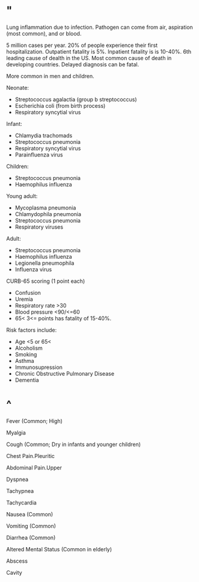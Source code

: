 # "

Lung inflammation due to infection.
Pathogen can come from air, aspiration (most common), and or blood.

5 million cases per year.
20% of people experience their first hospitalization.
Outpatient fatality is 5%.
Inpatient fatality is is 10-40%.
6th leading cause of dealth in the US.
Most common cause of death in developing countries.
Delayed diagnosis can be fatal.

More common in men and children.

Neonate:

- Streptococcus agalactia (group b streptococcus)
- Escherichia coli (from birth process)
- Respiratory syncytial virus

Infant:

- Chlamydia trachomads
- Streptococcus pneumonia
- Respiratory syncytial virus
- Parainfluenza virus

Children:

- Streptococcus pneumonia
- Haemophilus influenza

Young adult:

- Mycoplasma pneumonia
- Chlamydophila pneumonia
- Streptococcus pneumonia
- Respiratory viruses

Adult:

- Streptococcus pneumonia
- Haemophilus influenza
- Legionella pneumophila
- Influenza virus

CURB-65 scoring (1 point each)

- Confusion
- Uremia
- Respiratory rate >30
- Blood pressure <90/<=60
- 65<
  3<= points has fatality of 15-40%.

Risk factors include:

- Age <5 or 65<
- Alcoholism
- Smoking
- Asthma
- Immunosupression
- Chronic Obstructive Pulmonary Disease
- Dementia

# ^

Fever
(Common; High)

Myalgia

Cough
(Common; Dry in infants and younger children)

Chest Pain.Pleuritic

Abdominal Pain.Upper

Dyspnea

Tachypnea

Tachycardia

Nausea
(Common)

Vomiting
(Common)

Diarrhea
(Common)

Altered Mental Status
(Common in elderly)

Abscess

Cavity
